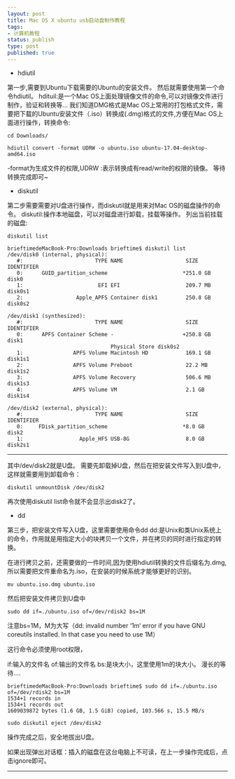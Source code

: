 ```yaml
--- 
layout: post
title: Mac OS X ubuntu usb启动盘制作教程
tags: 
- 计算机教程
status: publish
type: post
published: true
---
```

- hdiutil

第一步,需要到Ubuntu下载需要的Ubuntu的安装文件。
然后就需要使用第一个命令hdiutil。
hdituil:是一个Mac OS上面处理镜像文件的命令,可以对镜像文件进行制作，验证和转换等...
我们知道DMG格式是Mac OS上常用的打包格式文件，需要把下载的Ubuntu安装文件（.iso）转换成(.dmg)格式的文件,方便在Mac OS上面进行操作，转换命令:&nbsp;

````
cd Downloads/ 
````

````
hdiutil convert -format UDRW -o ubuntu.iso ubuntu-17.04-desktop-amd64.iso
````

-format为生成文件的权限,UDRW :表示转换成有read/write的权限的镜像。
等待转换完成即可~

- diskutil

第二步需要需要对U盘进行操作，而diskutil就是用来对Mac OS的磁盘操作的命令。
diskutil:操作本地磁盘，可以对磁盘进行卸载，挂载等操作。
列出当前挂载的磁盘:

````
diskutil list
````

````
brieftimedeMacBook-Pro:Downloads brieftime$ diskutil list
/dev/disk0 (internal, physical):
   #:                       TYPE NAME                    SIZE       IDENTIFIER
   0:      GUID_partition_scheme                        *251.0 GB   disk0
   1:                        EFI EFI                     209.7 MB   disk0s1
   2:                 Apple_APFS Container disk1         250.8 GB   disk0s2

/dev/disk1 (synthesized):
   #:                       TYPE NAME                    SIZE       IDENTIFIER
   0:      APFS Container Scheme -                      +250.8 GB   disk1
                                 Physical Store disk0s2
   1:                APFS Volume Macintosh HD            169.1 GB   disk1s1
   2:                APFS Volume Preboot                 22.2 MB    disk1s2
   3:                APFS Volume Recovery                506.6 MB   disk1s3
   4:                APFS Volume VM                      2.1 GB     disk1s4

/dev/disk2 (external, physical):
   #:                       TYPE NAME                    SIZE       IDENTIFIER
   0:     FDisk_partition_scheme                        *8.0 GB     disk2
   1:                  Apple_HFS USB-8G                  8.0 GB     disk2s1
````

---

其中/dev/disk2就是U盘。
需要先卸载掉U盘，然后在把安装文件写入到U盘中，这样就需要用到卸载命令：

````
diskutil unmountDisk /dev/disk2
````

再次使用diskutil list命令就不会显示出disk2了。

- dd

第三步，把安装文件写入U盘，这里需要使用命令dd
dd:是Unix和类Unix系统上的命令，作用就是用指定大小的块拷贝一个文件，并在拷贝的同时进行指定的转换。

在进行拷贝之前，还需要做的一件时间,因为使用hdiutil转换的文件后缀名为.dmg,所以需要把文件重命名为.iso，在安装的时候系统才能够更好的识别。

````
mv ubuntu.iso.dmg ubuntu.iso
````

然后把安装文件拷贝到U盘中

````
sudo dd if=./ubuntu.iso of=/dev/rdisk2 bs=1M
````

注意bs=1M，M为大写（dd: invalid number ‘1m‘ error if you have GNU coreutils installed. In that case you need to use 1M）

这行命令必须使用root权限，

if:输入的文件名
of:输出的文件名
bs:是块大小，这里使用1m的块大小。
漫长的等待....

````
brieftimedeMacBook-Pro:Downloads brieftime$ sudo dd if=./ubuntu.iso of=/dev/rdisk2 bs=1M
1534+1 records in
1534+1 records out
1609039872 bytes (1.6 GB, 1.5 GiB) copied, 103.566 s, 15.5 MB/s
````

````
sudo diskutil eject /dev/disk2
````

操作完成之后，安全地拔出U盘。

如果出现弹出对话框：插入的磁盘在这台电脑上不可读，在上一步操作完成后，点击ignore即可。

---
